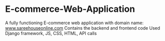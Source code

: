 # E-commerce-Web-Application
A fully functioning E-commerce web application with domain name: www.sareehouseonline.com
Contains the backend and frontend code
Used Django framework, JS, CSS, HTML, API calls
